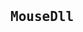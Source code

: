 <pre>
    <div class="container">
        <div class="block two first">
            <h2>MouseDll</h2>
            <div class="wrap">
                  <img  src="https://avatars2.githubusercontent.com/u/54286928?s=460&u=ac544662dbb5a1f5b8a16950d41d3017e80f3da7&v=4" alt="">
            </div>
        </div>
    </div>
</pre>
